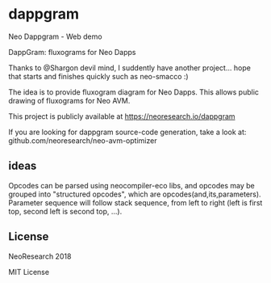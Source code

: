 # dappgram
Neo Dappgram - Web demo

DappGram: fluxograms for Neo Dapps

Thanks to @Shargon devil mind, I suddently have another project... hope that starts and finishes quickly such as neo-smacco :)

The idea is to provide fluxogram diagram for Neo Dapps. This allows public drawing of fluxograms for Neo AVM.

This project is publicly available at https://neoresearch.io/dappgram

If you are looking for dappgram source-code generation, take a look at: github.com/neoresearch/neo-avm-optimizer

## ideas

Opcodes can be parsed using neocompiler-eco libs, and opcodes may be grouped into "structured opcodes", which are opcodes(and,its,parameters). Parameter sequence will follow stack sequence, from left to right (left is first top, second left is second top, ...).

## License

NeoResearch 2018

MIT License

